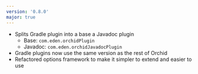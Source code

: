 ```yaml
---
version: '0.8.0'
major: true
---
```


- Splits Gradle plugin into a base a Javadoc plugin
  - Base: `com.eden.orchidPlugin` 
  - Javadoc: `com.eden.orchidJavadocPlugin` 
- Gradle plugins now use the same version as the rest of Orchid
- Refactored options framework to make it simpler to extend and easier to use
